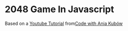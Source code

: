 # 2048 Game In Javascript

Based on a [Youtube Tutorial](https://youtu.be/RC_SglXG4Y8?si=e7PQBqqj5l4m6aAW) from[Code with Ania Kubów](https://www.youtube.com/@aniakubow)
